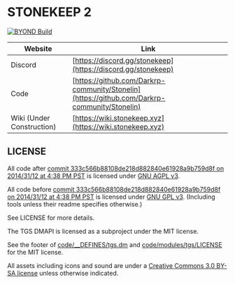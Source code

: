 # STONEKEEP 2

[![BYOND Build](https://github.com/Darkrp-community/OpenKeep/actions/workflows/ci_suite.yml/badge.svg)](https://github.com/Darkrp-community/OpenKeep/actions/workflows/ci_suite.yml)

| Website                   | Link                                           |
|---------------------------|------------------------------------------------|
| Discord          | [https://discord.gg/stonekeep](https://discord.gg/stonekeep) |
| Code                      | [https://github.com/Darkrp-community/Stonelin](https://github.com/Darkrp-community/Stonelin)    |
| Wiki (Under Construction)                      | [https://wiki.stonekeep.xyz](https://wiki.stonekeep.xyz) |

## LICENSE

All code after [commit 333c566b88108de218d882840e61928a9b759d8f on 2014/31/12 at 4:38 PM PST](https://github.com/tgstation/tgstation/commit/333c566b88108de218d882840e61928a9b759d8f) is licensed under [GNU AGPL v3](https://www.gnu.org/licenses/agpl-3.0.html).

All code before [commit 333c566b88108de218d882840e61928a9b759d8f on 2014/31/12 at 4:38 PM PST](https://github.com/tgstation/tgstation/commit/333c566b88108de218d882840e61928a9b759d8f) is licensed under [GNU GPL v3](https://www.gnu.org/licenses/gpl-3.0.html).
(Including tools unless their readme specifies otherwise.)

See LICENSE for more details.

The TGS DMAPI is licensed as a subproject under the MIT license.

See the footer of [code/__DEFINES/tgs.dm](./code/__DEFINES/tgs.dm) and [code/modules/tgs/LICENSE](./code/modules/tgs/LICENSE) for the MIT license.

All assets including icons and sound are under a [Creative Commons 3.0 BY-SA license](https://creativecommons.org/licenses/by-sa/3.0/) unless otherwise indicated.
